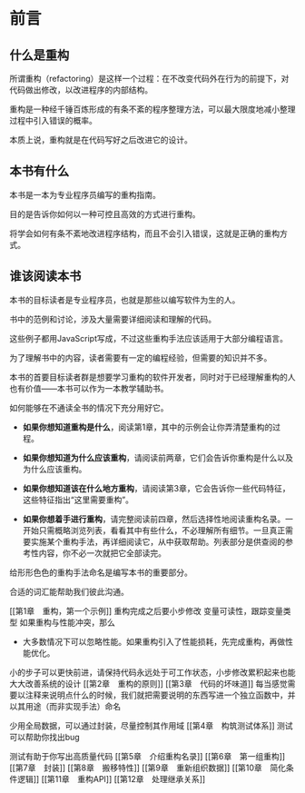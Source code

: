 # 前言
## 什么是重构
所谓重构（refactoring）是这样一个过程：在不改变代码外在行为的前提下，对代码做出修改，以改进程序的内部结构。

重构是一种经千锤百炼形成的有条不紊的程序整理方法，可以最大限度地减小整理过程中引入错误的概率。

本质上说，重构就是在代码写好之后改进它的设计。
## 本书有什么
本书是一本为专业程序员编写的重构指南。

目的是告诉你如何以一种可控且高效的方式进行重构。

将学会如何有条不紊地改进程序结构，而且不会引入错误，这就是正确的重构方式。
## 谁该阅读本书

本书的目标读者是专业程序员，也就是那些以编写软件为生的人。

书中的范例和讨论，涉及大量需要详细阅读和理解的代码。

这些例子都用JavaScript写成，不过这些重构手法应该适用于大部分编程语言。

为了理解书中的内容，读者需要有一定的编程经验，但需要的知识并不多。

本书的首要目标读者群是想要学习重构的软件开发者，同时对于已经理解重构的人也有价值——本书可以作为一本教学辅助书。

如何能够在不通读全书的情况下充分用好它。

-   **如果你想知道重构是什么**，阅读第1章，其中的示例会让你弄清楚重构的过程。
    
-   **如果你想知道为什么应该重构**，请阅读前两章，它们会告诉你重构是什么以及为什么应该重构。
    
-   **如果你想知道该在什么地方重构**，请阅读第3章，它会告诉你一些代码特征，这些特征指出“这里需要重构”。
    
-   **如果你想着手进行重构**，请完整阅读前四章，然后选择性地阅读重构名录。一开始只需概略浏览列表，看看其中有些什么，不必理解所有细节。一旦真正需要实施某个重构手法，再详细阅读它，从中获取帮助。列表部分是供查阅的参考性内容，你不必一次就把它全部读完。

给形形色色的重构手法命名是编写本书的重要部分。

合适的词汇能帮助我们彼此沟通。

[[第1章　重构，第一个示例]]
重构完成之后要小步修改
变量可读性，跟踪变量类型
如果重构与性能冲突，那么
- 大多数情况下可以忽略性能。如果重构引入了性能损耗，先完成重构，再做性能优化。

小的步子可以更快前进，请保持代码永远处于可工作状态，小步修改累积起来也能大大改善系统的设计
[[第2章　重构的原则]]
[[第3章　代码的坏味道]]
每当感觉需要以注释来说明点什么的时候，我们就把需要说明的东西写进一个独立函数中，并以其用途（而非实现手法）命名

少用全局数据，可以通过封装，尽量控制其作用域
[[第4章　构筑测试体系]]
测试可以帮助你找出bug

测试有助于你写出高质量代码
[[第5章　介绍重构名录]]
[[第6章　第一组重构]]
[[第7章　封装]]
[[第8章　搬移特性]]
[[第9章　重新组织数据]]
[[第10章　简化条件逻辑]]
[[第11章　重构API]]
[[第12章　处理继承关系]]